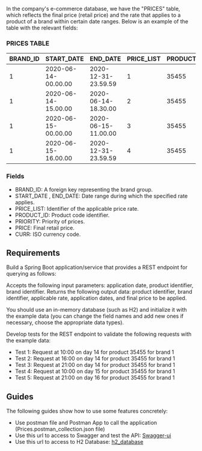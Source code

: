 In the company's e-commerce database, we have the "PRICES" table, which reflects the final price (retail price) and the rate that applies to a product of a brand within certain date ranges. Below is an example of the table with the relevant fields:

### PRICES TABLE

BRAND_ID  | START_DATE  | END_DATE | PRICE_LIST   | PRODUCT_ID | PRIORITY  | PRICE | CURR
--------- | ----------- | -------- | ----------   | ---------- | --------  | ----- | --------  | 
1 | 2020-06-14-00.00.00 |  2020-12-31-23.59.59  | 1  | 35455  | 0 |  35.50  | EUR
1 | 2020-06-14-15.00.00  | 2020-06-14-18.30.00  | 2  | 35455  | 1  | 25.45  | EUR
1 | 2020-06-15-00.00.00  | 2020-06-15-11.00.00  | 3  | 35455  | 1  | 30.50  | EUR
1 | 2020-06-15-16.00.00  | 2020-12-31-23.59.59  | 4  | 35455  | 1  | 38.95  | EUR


### Fields

- BRAND_ID: A foreign key representing the brand group.
- START_DATE , END_DATE: Date range during which the specified rate applies.
- PRICE_LIST: Identifier of the applicable price rate.
- PRODUCT_ID: Product code identifier.
- PRIORITY: Priority of prices.
- PRICE: Final retail price.
- CURR: ISO currency code.

## Requirements

Build a Spring Boot application/service that provides a REST endpoint for querying as follows:

Accepts the following input parameters: application date, product identifier, brand identifier.
Returns the following output data: product identifier, brand identifier, applicable rate, application dates, and final price to be applied.

You should use an in-memory database (such as H2) and initialize it with the example data (you can change the field names and add new ones if necessary, choose the appropriate data types).

Develop tests for the REST endpoint to validate the following requests with the example data:

-  Test 1: Request at 10:00 on day 14 for product 35455 for brand 1
-  Test 2: Request at 16:00 on day 14 for product 35455 for brand 1
-  Test 3: Request at 21:00 on day 14 for product 35455 for brand 1
-  Test 4: Request at 10:00 on day 15 for product 35455 for brand 1
-  Test 5: Request at 21:00 on day 16 for product 35455 for brand 1


## Guides
The following guides show how to use some features concretely:
* Use postman file and Postman App to call the application (Prices.postman_collection.json file)
* Use this url to access to Swagger and test the API: [Swagger-ui](http://localhost:8080/swagger-ui/index.html)
* Use this url to access to H2 Database: [h2_database](http://localhost:8080/h2)
